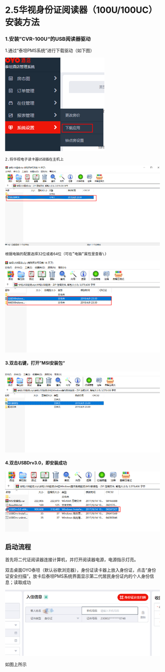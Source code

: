 # 2.5华视身份证阅读器（100U/100UC）安装方法

### 1.安装”CVR-100U“的USB阅读器驱动

1.通过“泰坦PMS系统”进行下载驱动（如下图）

![](../../../.gitbook/assets/image%20%28497%29.png)

    2.将华视电子读卡器USB插在主机上

![](../../../.gitbook/assets/image%20%28457%29.png)

    根据电脑的配置选择32位或者64位（可在”电脑“属性里查看\)

![](../../../.gitbook/assets/image%20%28147%29.png)

#### 3.双击右键，打开”MSI安装包“

![](../../../.gitbook/assets/image%20%28198%29.png)

#### 4.双击USBDrv3.0，即安装成功

![](../../../.gitbook/assets/image%20%28452%29.png)

## 启动流程

首先将二代证阅读器连接计算机，并打开阅读器电源，电源指示灯亮。

双击桌面OYO泰坦（默认谷歌浏览器），身份证读卡器上放入身份证，点击“身份证安全扫描”，放卡后泰坦PMS系统界面显示第二代居民身份证内的个人身份信息；读取成功

![](../../../.gitbook/assets/image%20%28608%29.png)

如图上所示

